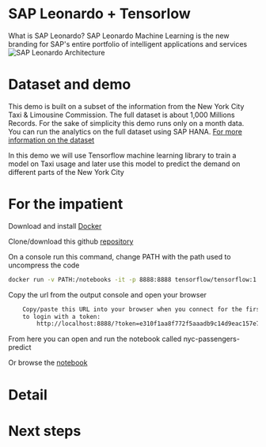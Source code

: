 # SAP Leonardo + Tensorlow

What is SAP Leonardo?
SAP Leonardo Machine Learning is the new branding for SAP's entire portfolio of intelligent applications and services
![SAP Leonardo Architecture](https://blogs.sap.com/wp-content/uploads/2018/01/Hierarchy-1.1.png)

# Dataset and demo

This demo is built on a subset of the information from the New York City Taxi & Limousine Commission. The full dataset is about 1,000 Millions Records. For the sake of simplicity this demo runs only on a month data. You can run the analytics on the full dataset using SAP HANA. [For more information on the dataset](http://www.nyc.gov/html/tlc/html/about/trip_record_data.shtml)

In this demo we will use Tensorflow machine learning library to train a model on Taxi usage and later use this model to predict the demand on different parts of the New York City

# For the impatient
Download and install [Docker](https://www.docker.com/community-edition)

Clone/download this github [repository](https://github.com/tpasensio/sapleonardo/archive/master.zip)

On a console run this command, change PATH with the path used to uncompress the code

```bash
docker run -v PATH:/notebooks -it -p 8888:8888 tensorflow/tensorflow:1.4.0
```

Copy the url from the output console and open your browser

```bash
    Copy/paste this URL into your browser when you connect for the first time,
    to login with a token:
        http://localhost:8888/?token=e310f1aa8f772f5aaadb9c14d9eac157e7f7dbcc94811d12
```

From here you can open and run the notebook called nyc-passengers-predict

Or browse the [notebook](nyc-passengers-predict.ipynb)
# Detail

# Next steps


